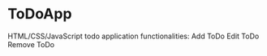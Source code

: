 # ToDoApp

HTML/CSS/JavaScript todo application
functionalities:
  Add ToDo
  Edit ToDo
  Remove ToDo
